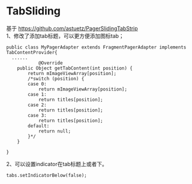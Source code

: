 TabSliding
==========


基于 https://github.com/astuetz/PagerSlidingTabStrip <br>
  1、修改了添加tab标题，可以更方便添加图标tab；<br>
  
  
    public class MyPagerAdapter extends FragmentPagerAdapter implements TabContentProvider{
      ......
                @Override
		public Object getTabContent(int position) {
			return mImageViewArray[position];
			/*switch (position) {
			case 0:
				return mImageViewArray[position];
			case 1:
				return titles[position];
			case 2:
				return titles[position];
			case 3:
				return titles[position];
			default:
				return null;
			}*/
		}
		
    }
  
  2、可以设置indicator在tab标题上或者下。

    tabs.setIndicatorBelow(false);
